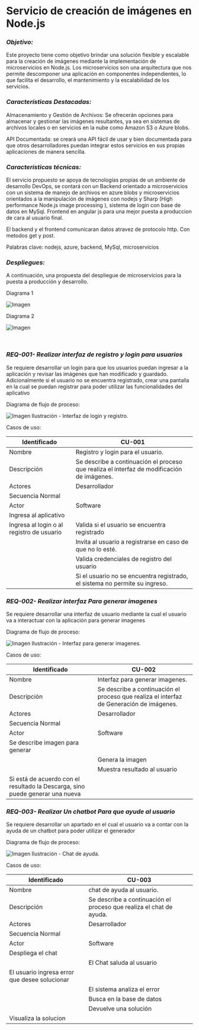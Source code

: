 # **Servicio de creación de imágenes en Node.js**


### _Objetivo:_  

Este proyecto tiene como objetivo brindar una solución flexible y escalable para la creación de imágenes mediante la implementación de microservicios en Node.js. Los microservicios son una arquitectura que nos permite descomponer una aplicación en componentes independientes, lo que facilita el desarrollo, el mantenimiento y la escalabilidad de los servicios. 


### _Características Destacadas:_ 

Almacenamiento y Gestión de Archivos: Se ofrecerán opciones para almacenar y gestionar las imágenes resultantes, ya sea en sistemas de archivos locales o en servicios en la nube como Amazon S3 o Azure blobs. 

API Documentada: se creará una API fácil de usar y bien documentada para que otros desarrolladores puedan integrar estos servicios en sus propias aplicaciones de manera sencilla. 


### _Características técnicas:_

 El servicio propuesto se apoya de tecnologías propias de un ambiente de desarrollo DevOps, se contará con un Backend orientado a microservicios con un sistema de manejo de archivos en azure blobs y microservicios orientados a la manipulación de imágenes con nodejs y Sharp (High performance Node.js image processing ), sistema de login con base de datos en MySql. Frontend en angular js para una mejor puesta a produccion de cara al usuario final. 

El backend y el frontend comunicaran datos atravez de protocolo http. Con metodos get y post. 

Palabras clave: nodejs, azure, backend, MySql, microservicios

  
### _Despliegues:_ 

A continuación, una propuesta del despliegue de microservicios para la puesta a producción y desarrollo. 

Diagrama 1

  
  ![Imagen](/imagesreadme/Captura.PNG)

Diagrama 2 

  ![Imagen](/imagesreadme//Captura2.PNG)

<br>

### _REQ-001- Realizar interfaz de registro y login para usuarios_ 

Se requiere desarrollar un login para que los usuarios puedan ingresar a la aplicación y revisar las imágenes que han modificado y guardado. Adicionalmente si el usuario no se encuentra registrado, crear una pantalla en la cual se puedan registrar para poder utilizar las funcionalidades del aplicativo  
   
   Diagrama de flujo de proceso:
   
   ![Imagen](/imagesreadme//Captura3.PNG)
   Ilustración - Interfaz de login y registro. 


  Casos de uso:

| Identificado   | CU-001  |
|-----|-----|
| Nombre  | Registro y login para el usuario. |
|Descripción |Se describe a continuación el proceso que realiza el interfaz de modificación de imágenes. |
|Actores |Desarrollador |
|Secuencia Normal|
|Actor |Software |
|Ingresa al aplicativo ||
|Ingresa al login o al registro de usuario |Valida si el usuario se encuentra registrado |
||Invita al usuario a registrarse en caso de que no lo esté. |
||Valida credenciales de registro del usuario  |
||Si el usuario no se encuentra registrado, el sistema no permite su ingreso. |

### _REQ-002- Realizar interfaz Para generar imagenes_ 

Se requiere desarrollar una interfaz de usuario mediante la cual el usuario va a interactuar con la aplicación para generar imagenes  

   Diagrama de flujo de proceso:
   
   ![Imagen](/imagesreadme//Captura4.PNG)
   Ilustración - Interfaz para generar imagenes. 


  Casos de uso:

| Identificado   | CU-002   |
|-----|-----|
| Nombre  | Interfaz para generar imagenes. |
|Descripción |Se describe a continuación el proceso que realiza el interfaz de Generación de imágenes. |
|Actores |Desarrollador |
|Secuencia Normal|
|Actor |Software |
|Se describe imagen para generar  ||
| |Genera la imagen |
||Muestra resultado al usuario  |
|Si está de acuerdo con el resultado la Descarga, sino puede generar una nueva |  |


### _REQ-003- Realizar Un chatbot Para que ayude al usuario_ 

Se requiere desarrollar un apartado en el cual el usuario va a contar con la ayuda de un chatbot para poder utilizar el generador  

   Diagrama de flujo de proceso:
   
  ![Imagen](/imagesreadme//Captura5.PNG)
  Ilustración - Chat de ayuda. 


  Casos de uso:

| Identificado   | CU-003   |
|-----|-----|
| Nombre  | chat de ayuda al usuario. |
|Descripción |Se describe a continuación el proceso que realiza el chat de ayuda. |
|Actores |Desarrollador |
|Secuencia Normal|
|Actor |Software |
|Despliega el chat  ||
| |El Chat saluda al usuario |
|El usuario ingresa error que desee solucionar|  |
| | El sistema analiza el error   |
| | Busca en la base de datos|
| | Devuelve una solución|
|Visualiza la solucion| |
